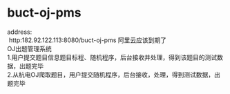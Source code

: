 # buct-oj-pms
address:<br>
  http:182.92.122.113:8080/buct-oj-pms  阿里云应该到期了<br>
OJ出题管理系统<br>
  1.用户提交题目信息题目标程、随机程序，后台接收并处理，得到该题目的测试数据，出题完毕<br>
  2.从杭电OJ爬取题目，用户提交随机程序，后台接收，处理，得到测试数据，出题完毕

